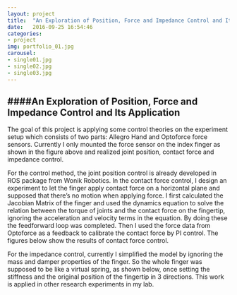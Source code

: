 ```yaml
---
layout: project
title:  "An Exploration of Position, Force and Impedance Control and Its Application"
date:   2016-09-25 16:54:46
categories:
- project
img: portfolio_01.jpg
carousel:
- single01.jpg
- single02.jpg
- single03.jpg
---
```

####An Exploration of Position, Force and Impedance Control and Its Application
-----------------
The goal of this project is applying some control theories on the experiment setup which consists of two parts: Allegro Hand and Optoforce force sensors. Currently I only mounted the force sensor on the index finger as shown in the figure above and realized joint position, contact force and impedance control.

For the control method, the joint position control is already developed in ROS package from Wonik Robotics. In the contact force control, I design an experiment to let the finger apply contact force on a horizontal plane and supposed that there’s no motion when applying force. I first calculated the Jacobian Matrix of the finger and used the dynamics equation to solve the relation between the torque of joints and the contact force on the fingertip, ignoring the acceleration and velocity terms in the equation. By doing these the feedforward loop was completed. Then I used the force data from Optoforce as a feedback to calibrate the contact force by PI control. The figures below show the results of contact force control.

For the impedance control, currently I simplified the model by ignoring the mass and damper properties of the finger. So the whole finger was supposed to be like a virtual spring, as shown below, once setting the stiffness and the original position of the fingertip in 3 directions. This work is applied in other research experiments in my lab.
